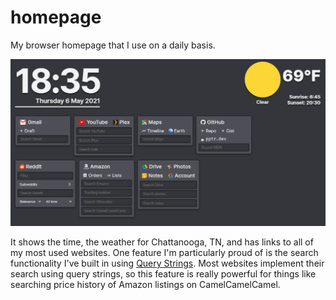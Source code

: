# homepage
My browser homepage that I use on a daily basis.

![Screenshot](https://raw.githubusercontent.com/skgough/homepage/main/screenshot.png)

It shows the time, the weather for Chattanooga, TN, and has links to all of my most used websites. 
One feature I'm particularly proud of is the search functionality I've built in using [Query Strings](https://en.m.wikipedia.org/wiki/Query_string#Structure). 
Most websites implement their search using query strings, so this feature is really powerful for things like searching price history of Amazon listings on CamelCamelCamel.
